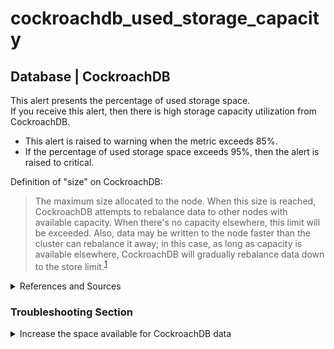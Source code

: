 # cockroachdb_used_storage_capacity

## Database | CockroachDB

This alert presents the percentage of used storage space.  
If you receive this alert, then there is high storage capacity utilization from CockroachDB.

- This alert is raised to warning when the metric exceeds 85%.
- If the percentage of used storage space exceeds 95%, then the alert is raised to critical.

Definition of "size" on CockroachDB:

> The maximum size allocated to the node. When this size is reached, CockroachDB attempts to
> rebalance data to other nodes with available capacity. When there's no capacity elsewhere,
> this limit will be exceeded. Also, data may be written to the node faster than the cluster
> can rebalance it away; in this case, as long as capacity is available elsewhere, CockroachDB
> will gradually rebalance data down to the store limit.<sup>[1](
> https://www.cockroachlabs.com/docs/v21.2/cockroach-start#store) </sup>


<details><summary>References and Sources</summary>

1. [CockroachDB Size](https://www.cockroachlabs.com/docs/v21.2/cockroach-start#store) 
2. [CockroachDB Docs](https://www.cockroachlabs.com/docs/stable/ui-storage-dashboard.html)
</details>

### Troubleshooting Section

<details><summary>Increase the space available for CockroachDB data</summary>

If you had previously set a limit, then you can use the option `--store=path<YOUR PATH>,size=<SIZE>`
to increase the amount of available space.  
Make sure to replace the "YOUR PATH" with the actual store path and "SIZE" with the new size you want to set CockroachDB to.

> Note: If you haven't set a limit on the size, then the entire drive's size will be used. In this 
> case, you will see that the drive is full. Clearing some space or upgrading to a drive with a
> larger capacity are potential solutions.

</details>
